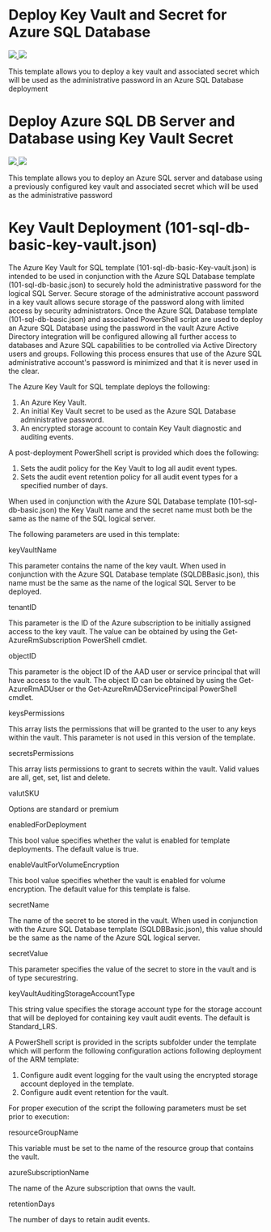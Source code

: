 # Deploy Key Vault and Secret for Azure SQL Database

<a href="https://portal.azure.com/#create/Microsoft.Template/uri/https%3A%2F%2Fraw.githubusercontent.com%2Frscott1066%2Fcloudms-armtest%2Fmaster%2F101-sql-db-basic%2F101-sql-db-basic-key-vault.json" target="_blank">
    <img src="http://azuredeploy.net/deploybutton.png"/>
</a>
<a href="http://armviz.io/#/?load=https%3A%2F%2Fraw.githubusercontent.com%2Frscott1066%2Fcloudms-armtest%2Fmaster%2F101-sql-db-basic%2F101-sql-db-basic-key-vault.json" target="_blank">
    <img src="http://armviz.io/visualizebutton.png"/>
</a>

This template allows you to deploy a key vault and associated secret which will be used as the administrative password in an Azure SQL Database deployment

# Deploy Azure SQL DB Server and Database using Key Vault Secret

<a href="https://portal.azure.com/#create/Microsoft.Template/uri/https%3A%2F%2Fraw.githubusercontent.com%2Frscott1066%2Fcloudms-armtest%2Fmaster%2F101-sql-db-basic%2F101-sql-db-basic.json" target="_blank">
    <img src="http://azuredeploy.net/deploybutton.png"/>
</a>
<a href="http://armviz.io/#/?load=https%3A%2F%2Fraw.githubusercontent.com%2Frscott1066%2Fcloudms-armtest%2Fmaster%2F101-sql-db-basic%2F101-sql-db-basic.json" target="_blank">
    <img src="http://armviz.io/visualizebutton.png"/>
</a>

This template allows you to deploy an Azure SQL server and database using a previously configured key vault and associated secret which will be used as the administrative password


# Key Vault Deployment (101-sql-db-basic-key-vault.json)

The Azure Key Vault for SQL template (101-sql-db-basic-Key-vault.json) is intended to be used in conjunction with the Azure SQL Database template (101-sql-db-basic.json) to securely hold the administrative password for the logical SQL Server. Secure storage of the administrative account password in a key vault allows secure storage of the password along with limited access by security administrators. Once the Azure SQL Database template (101-sql-db-basic.json) and associated PowerShell script are used to deploy an Azure SQL Database using the password in the vault Azure Active Directory integration will be configured allowing all further access to databases and Azure SQL capabilities to be controlled via Active Directory users and groups. Following this process ensures that use of the Azure SQL administrative account's password is minimized and that it is never used in the clear.

The Azure Key Vault for SQL template deploys the following:
1. An Azure Key Vault.
2. An initial Key Vault secret to be used as the Azure SQL Database administrative password.
3. An encrypted storage account to contain Key Vault diagnostic and auditing events.

A post-deployment PowerShell script is provided which does the following:
1. Sets the audit policy for the Key Vault to log all audit event types.
2. Sets the audit event retention policy for all audit event types for a specified number of days.

When used in conjunction with the Azure SQL Database template (101-sql-db-basic.json) the Key Vault name and the secret name must both be the same as the name of the SQL logical server.

The following parameters are used in this template:

keyVaultName

This parameter contains the name of the key vault. When used in conjunction with the Azure SQL Database template (SQLDBBasic.json), this name must be the same as the name of the logical SQL Server to be deployed.

tenantID

This parameter is the ID of the Azure subscription to be initially assigned access to the key vault. The value can be obtained by using the Get-AzureRmSubscription PowerShell cmdlet. 

objectID

This parameter is the object ID of the AAD user or service principal that will have access to the vault. The object ID can be obtained by using the Get-AzureRmADUser or the Get-AzureRmADServicePrincipal PowerShell cmdlet.

keysPermissions

This array lists the permissions that will be granted to the user to any keys within the vault. This parameter is not used in this version of the template.

secretsPermissions 

This array lists permissions to grant to secrets within the vault. Valid values are all, get, set, list and delete.

valutSKU

Options are standard or premium

enabledForDeployment

This bool value specifies whether the valut is enabled for template deployments. The default value is true.

enableVaultForVolumeEncryption

This bool value specifies whether the vault is enabled for volume encryption. The default value for this template is false.

secretName

The name of the secret to be stored in the vault. When used in conjunction with the Azure SQL Database template (SQLDBBasic.json), this value should be the same as the name of the Azure SQL logical server.

secretValue

This parameter specifies the value of the secret to store in the vault and is of type securestring.

keyVaultAuditingStorageAccountType

This string value specifies the storage account type for the storage account that will be deployed for containing key vault audit events. The default is Standard_LRS.

A PowerShell script is provided in the scripts subfolder under the template which will perform the following configuration actions following deployment of the ARM template:

1. Configure audit event logging for the vault using the encrypted storage account deployed in the template.
2. Configure audit event retention for the vault.

For proper execution of the script the following parameters must be set prior to execution:

resourceGroupName

This variable must be set to the name of the resource group that contains the vault.

azureSubscriptionName

The name of the Azure subscription that owns the vault.

retentionDays

The number of days to retain audit events.

